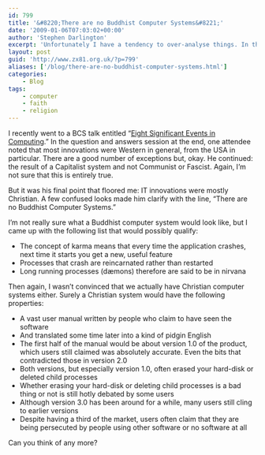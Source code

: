 ```yaml
---
id: 799
title: '&#8220;There are no Buddhist Computer Systems&#8221;'
date: '2009-01-06T07:03:02+00:00'
author: 'Stephen Darlington'
excerpt: 'Unfortunately I have a tendency to over-analyse things. In this case someone''s off-the-cuff had me thinking about faith and computers.'
layout: post
guid: 'http://www.zx81.org.uk/?p=799'
aliases: ['/blog/there-are-no-buddhist-computer-systems.html']
categories:
    - Blog
tags:
    - computer
    - faith
    - religion
---
```


I recently went to a BCS talk entitled “[Eight Significant Events in Computing](http://www.bcs.org/server.php?show=ConWebDoc.20824).” In the question and answers session at the end, one attendee noted that most innovations were Western in general, from the USA in particular. There are a good number of exceptions but, okay. He continued: the result of a Capitalist system and not Communist or Fascist. Again, I’m not sure that this is entirely true.

But it was his final point that floored me: IT innovations were mostly Christian. A few confused looks made him clarify with the line, “There are no Buddhist Computer Systems.”

I’m not really sure what a Buddhist computer system would look like, but I came up with the following list that would possibly qualify:

- The concept of karma means that every time the application crashes, next time it starts you get a new, useful feature
- Processes that crash are reincarnated rather than restarted
- Long running processes (dæmons) therefore are said to be in nirvana

Then again, I wasn’t convinced that we actually have Christian computer systems either. Surely a Christian system would have the following properties:

- A vast user manual written by people who claim to have seen the software
- And translated some time later into a kind of pidgin English
- The first half of the manual would be about version 1.0 of the product, which users still claimed was absolutely accurate. Even the bits that contradicted those in version 2.0
- Both versions, but especially version 1.0, often erased your hard-disk or deleted child processes
- Whether erasing your hard-disk or deleting child processes is a bad thing or not is still hotly debated by some users
- Although version 3.0 has been around for a while, many users still cling to earlier versions
- Despite having a third of the market, users often claim that they are being persecuted by people using other software or no software at all

Can you think of any more?